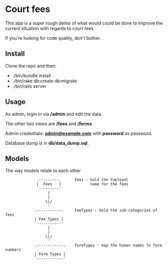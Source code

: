 # Court fees

This app is a super rough demo of what would could be done to improve
the current situation with regards to court fees.

If you're looking for code quality, don't bother.

## Install

Clone the repo and then:

* ./bin/bundle install
* ./bin/rake db:create db:migrate
* ./bin/rails server

## Usage

As admin, login in via **/admin** and edit the data.

The other two views are **/fees** and **/forms**.

Admin credentials: **admin@example.com** with **password** as
password.

Database dump is in **db/data_dump.sql**.

## Models

The way models relate to each other

```
              .---------.      Fees - hold the toplevel
              |  Fees   |             name for the fees
              `---------'
                   |
                   |
                  \|/
                   '
             .-----------.     FeeTypes - hold the sub-categories of fees
             | Fee Types |
             `-----------'
                   |
                   |
                  \|/
                   '
             .------------.    FormTypes - map the human names to form numbers
             | Form Types |
             `------------'
```
